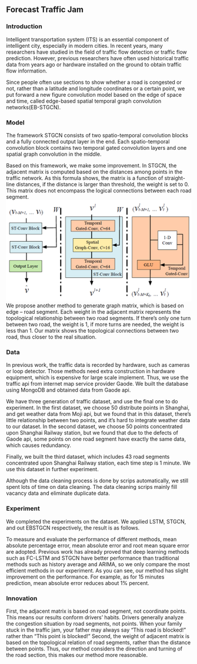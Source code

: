 ## Forecast Traffic Jam

### Introduction

Intelligent transportation system (ITS) is an essential component of intelligent city, especially in modern cities. In recent years, many researchers have studied in the field of traffic flow detection or traffic flow prediction. However, previous researchers have often used historical traffic data from years ago or hardware installed on the ground to obtain traffic flow information.

Since people often use sections to show whether a road is congested or not, rather than a latitude and longitude coordinates or a certain point, we put forward a new figure convolution model based on the edge of space and time, called edge-based spatial temporal graph convolution networks(EB-STGCN).

### Model

The framework STGCN consists of two spatio-temporal convolution blocks and a fully connected output layer in the end. Each spatio-temporal convolution block contains two temporal gated convolution layers and one spatial graph convolution in the middle.

Based on this framework, we make some improvement. In STGCN, the adjacent matrix is computed based on the distances among points in the traffic network. As this formula shows, the matrix is a function of straight-line distances, if the distance is larger than threshold, the weight is set to 0. This matrix does not encompass the logical connections between each road segment.
<img src="structure.png">
We propose another method to generate graph matrix, which is based on edge – road segment. Each weight in the adjacent matrix represents the topological relationship between two road segments. If there’s only one turn between two road, the weight is 1, if more turns are needed, the weight is less than 1. Our matrix shows the topological connections between two road, thus closer to the real situation.

### Data

In previous work, the traffic data is recorded by hardware, such as cameras or loop detector. Those methods need extra construction in hardware equipment, which is expensive for large scale implement. Thus, we use the traffic api from internet map service provider Gaode. We built the database using MongoDB and obtained data from Gaode api.

We have three generation of traffic dataset, and use the final one to do experiment. In the first dataset, we choose 50 distribute points in Shanghai, and get weather data from Moji api, but we found that in this dataset, there’s little relationship between two points, and it’s hard to integrate weather data to our dataset. In the second dataset, we choose 50 points concentrated upon Shanghai Railway station, but we found that due to the defects of Gaode api, some points on one road segment have exactly the same data, which causes redundancy.

Finally, we built the third dataset, which includes 43 road segments concentrated upon Shanghai Railway station, each time step is 1 minute. We use this dataset in further experiment.

Although the data cleaning process is done by scrips automatically, we still spent lots of time on data cleaning. The data cleaning scrips mainly fill vacancy data and eliminate duplicate data. 

### Experiment

We completed the experiments on the dataset. We applied LSTM, STGCN, and out EBSTGCN respectively, the result is as follows.

To measure and evaluate the performance of different methods, mean absolute percentage error, mean absolute error and root mean square error are adopted. Previous work has already proved that deep learning methods such as FC-LSTM and STGCN have better performance than traditional methods such as history average and ARIMA, so we only compare the most efficient methods in our experiment. As you can see, our method has slight improvement on the performance. For example, as for 15 minutes prediction, mean absolute error reduces about 1% percent.

### Innovation

First, the adjacent matrix is based on road segment, not coordinate points.
This means our results conform drivers’ habits. Drivers generally analyze the congestion situation by road segments, not points. When your family stuck in the traffic jam, your father may always say “This road is blocked!” rather than “This point is blocked!”
Second, the weight of adjacent matrix is based on the topological relation of road segments, rather than the distance between points.  Thus, our method considers the direction and turning of the road section, this makes our method more reasonable.
